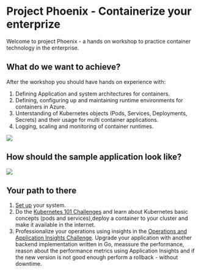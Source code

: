 
# Project Phoenix - Containerize your enterprize
Welcome to project Phoenix - a hands on workshop to practice container technology in the enterprise.

## What do we want to achieve?

After the workshop you should have hands on experience with:
1. Defining Application and system architectures for containers.
2. Defining, configuring up and maintaining runtime environments for containers in Azure.
3. Unterstanding of Kubernetes objects (Pods, Services, Deployments, Secrets) and their usage for multi container applications.
4. Logging, scaling and monitoring of container runtimes.

![](/img/kubernetes_on_azure.png)

## How should the sample application look like?
![](/img/osba_multicalculator.png)

## Your path to there
1. [Set up](challenges.0.md) your system.
2. Do the [Kubernetes 101 Challenges](challenges.2.md) and learn about Kubernetes basic concepts (pods and services),deploy a container to your cluster and make it available in the internet.
3. Professionalize your operations using insights in the [Operations and Application Insights Challenge](challenges.4.md). Upgrade your application with another backend implementation written in Go, meassure the performance, reason about the performance metrics using Application Insights and if the new version is not good enough perform a rollback - without downtime.
